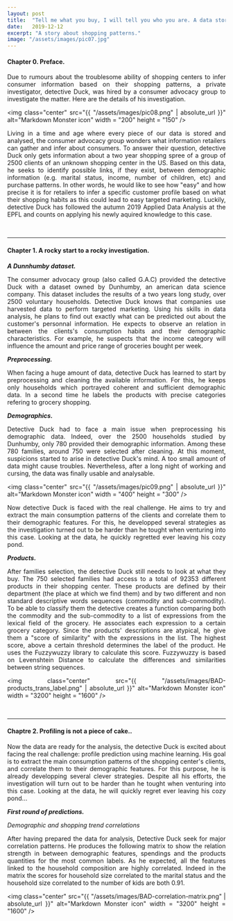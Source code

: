 ```yaml
---
layout: post
title:  "Tell me what you buy, I will tell you who you are. A data story."
date:   2019-12-12
excerpt: "A story about shopping patterns."
image: "/assets/images/pic07.jpg"
---
```


<!--Style used in the document: -->
<style>
img {
    display: block;
    margin-left: auto;
    margin-right: auto;
}
p{
    text-align: justify;
}
</style>

<!--PREFACE: -->
<h4>Chapter 0. Preface.</h4>
<p>
Due to rumours about the troublesome ability of shopping centers to infer consumer information based on their shopping patterns, a private investigator, detective Duck, was hired by a consumer advocacy group to investigate the matter. Here are the details of his investigation.
</p>
 
<img class="center" src="{{ "/assets/images/pic08.png" | absolute_url }}" alt="Markdown Monster icon" width = "200" height = "150" />

<p>
Living in a time and age where every piece of our data is stored and analysed, the consumer advocacy group wonders what information retailers can gather and infer about consumers. To answer their question, detective Duck only gets information about a two year shopping spree of a group of 2500 clients of an unknown shopping center in the US. Based on this data, he seeks to identify possible links, if they exist, between demographic information (e.g. marital status, income, number of children, etc) and  purchase patterns. In other words, he would like to see how "easy" and how precise it is for retailers to infer a specific customer profile based on what their shopping habits as this could lead to easy targeted marketing. Luckily, detective Duck has followed the autumn 2019 Applied Data Analysis at the EPFL and counts on applying his newly aquired knowledge to this case. 
</p>

<br/>
<hr/>
<!--CHAPTER 1: -->
<h4>Chapter 1. A rocky start to a rocky investigation.</h4> 
<p><em><strong>A Dunnhumby dataset.</strong></em></p> 

<p>
    The consumer advocacy group (also called G.A.C) provided the detective Duck  with a dataset owned by Dunhumby, an american data science company. This dataset includes the results of a two years long study, over 2500 voluntary households. Detective Duck knows that companies use harvested data to perform targeted marketing. Using his skills in data analysis, he plans to find out exactly what can be predicted out about the customer's personnal information. He expects to observe an relation in between the clients's consumption habits and their demographic characteristics. For example, he suspects that the income category will influence the amount and price range of groceries bought per week. 
</p>

<p><em><strong>Preprocessing.</strong></em></p> 

<p>
   When facing a huge amount of data, detective Duck has learned to start by preprocessing and cleaning the available information. For this, he keeps only households which portrayed coherent and sufficient demographic data. In a second time he labels the products with precise categories refering to grocery shopping.
</p>
<p><em><strong>Demographics.</strong></em></p> 

<p>
   Detective Duck had to face a main issue when preprocessing his demographic data. Indeed, over the 2500 households studied by Dunhumby, only 780 provided their demographic information. Among these 780 families, around 750 were selected after cleaning. At this moment, suspicions started to arise in detective Duck's mind. A too small amount of data might cause troubles. Nevertheless, after a long night of working and cursing, the data was finally usable and analysable.
</p>

<img class="center" src="{{ "/assets/images/pic09.png" | absolute_url }}" alt="Markdown Monster icon" width = "400" height = "300" />
<p>
Now detective Duck is faced with the real challenge. He aims to try and extract the main consumption patterns of the clients and correlate them to their demographic features. For this, he developped several strategies as the investigation turned out to be harder than he tought when venturing into this case. Looking at the data, he quickly regretted ever leaving his cozy pond. 
</p>

<p><em><strong>Products.</strong></em></p> 

<p>
   After families selection, the detective Duck still needs to look at what they buy. The 750 selected families had access to a total of 92353 different products in their shopping center. These products are defined by their department (the place at which we find them) and by two different and non standard descriptive words sequences (commodity and sub-commodity). To be able to classify them the detective creates a function comparing both the commodity and the sub-commodity to a list of expressions from the lexical field of the grocery. He associates each expression to a certain grocery category. Since the products' descriptions are atypical, he give them a "score of similarity" with the expressions in the list. The highest score, above a certain threshold determines the label of the product. He uses the Fuzzywuzzy library to calculate this score. Fuzzywuzzy is based on Levenshtein Distance to calculate the differences and similarities between string sequences. 
</p>

<img class="center" src="{{ "/assets/images/BAD-products_trans_label.png" | absolute_url }}"
    alt="Markdown Monster icon" width = "3200" height = "1600" />

<br/>
<hr/>
<!--CHAPTER 2: -->
<h4>Chaptre 2.  Profiling is not a piece of cake..</h4>

<p>
   Now the data are ready for the analysis, the detective Duck is excited about facing the real challenge: profile prediction using machine learning. His goal is to extract the main consumption patterns of the shopping center's clients, and correlate them to their demographic features. For this purpose, he is already developping several clever strategies. Despite all his efforts, the investigation will turn out to be harder than he tought when venturing into this case. Looking at the data, he will quickly regret ever leaving his cozy pond...
</p>

<p><em><strong>First round of predictions.</strong></em></p> 
<p><i>Demographic and shopping trend correlations</i></p>
<p>
   After having prepared the data for analysis, Detective Duck seek for major correlation patterns. He produces the following matrix to show the relation strength in between demographic features, spendings and the products quantities for the most common labels. As he expected, all the features linked to the household composition are highly correlated. 
Indeed in the matrix the scores for household size correlated to the marital status and the household size correlated to the number of kids are both 0.91.
</p>

<img class="center" src="{{ "/assets/images/BAD-correlation-matrix.png" | absolute_url }}"
    alt="Markdown Monster icon" width = "3200" height = "1600" />